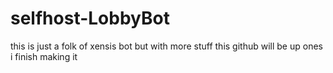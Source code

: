 # selfhost-LobbyBot
this is just a folk of xensis bot but with more stuff
this github will be up ones i finish making it
